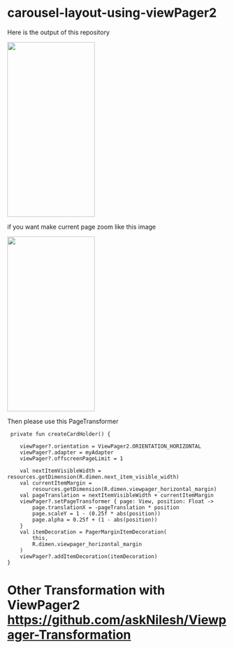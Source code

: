 # carousel-layout-using-viewPager2

Here is the output of this repository

<img src="https://user-images.githubusercontent.com/30828060/65403743-f5f7e980-ddf2-11e9-9c33-28b89feb4a82.gif"  width="200" height="400" />

if you want make current page zoom like this image 

<img src="https://user-images.githubusercontent.com/30828060/158024722-4679f8a6-6178-4c77-8b63-cf79e032e9bf.png"  width="200" height="400" />

Then please use this PageTransformer

     private fun createCardHolder() {

        viewPager?.orientation = ViewPager2.ORIENTATION_HORIZONTAL
        viewPager?.adapter = myAdapter
        viewPager?.offscreenPageLimit = 1

        val nextItemVisibleWidth = resources.getDimension(R.dimen.next_item_visible_width)
        val currentItemMargin =
            resources.getDimension(R.dimen.viewpager_horizontal_margin)
        val pageTranslation = nextItemVisibleWidth + currentItemMargin
        viewPager?.setPageTransformer { page: View, position: Float ->
            page.translationX = -pageTranslation * position
            page.scaleY = 1 - (0.25f * abs(position))
            page.alpha = 0.25f + (1 - abs(position))
        }
        val itemDecoration = PagerMarginItemDecoration(
            this,
            R.dimen.viewpager_horizontal_margin
        )
        viewPager?.addItemDecoration(itemDecoration)
    }


# Other Transformation with ViewPager2  https://github.com/askNilesh/Viewpager-Transformation

